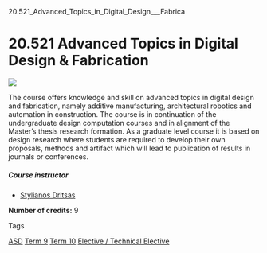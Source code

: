 20.521_Advanced_Topics_in_Digital_Design___Fabrica



20.521 Advanced Topics in Digital Design & Fabrication
======================================================

![](https://www.sutd.edu.sg/wp-content/uploads/2024/12/featured-image-20521_5536086.jpg)

The course offers knowledge and skill on advanced topics in digital design and fabrication, namely additive manufacturing, architectural robotics and automation in construction. The course is in continuation of the undergraduate design computation courses and in alignment of the Master’s thesis research formation. As a graduate level course it is based on design research where students are required to develop their own proposals, methods and artifact which will lead to publication of results in journals or conferences.

##### **Course instructor**

* [Stylianos Dritsas](https://www.sutd.edu.sg/profile/stylianos-dritsas/)

**Number of credits:** 9

Tags

[ASD](/education/undergraduate/courses/?pillar-cluster=1167)
[Term 9](/education/undergraduate/courses/?course-term=912)
[Term 10](/education/undergraduate/courses/?course-term=913)
[Elective / Technical Elective](/education/undergraduate/courses/?course-type=853)

